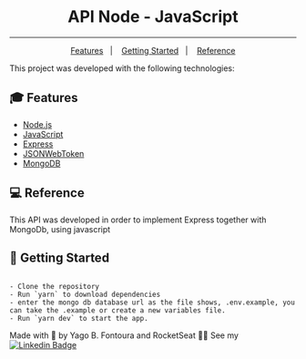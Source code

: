 <h1 align="center">API Node - JavaScript</h1>

-----------------------------
<p align="center">
  <a href="#features">Features</a>&nbsp;&nbsp;&nbsp;|&nbsp;&nbsp;&nbsp;
  <a href="#getting-started">Getting Started</a>&nbsp;&nbsp;&nbsp;|&nbsp;&nbsp;&nbsp;
  <a href="#reference">Reference</a>
</p>


This project was developed with the following technologies:
## 🎓 Features
- [Node.js](https://nodejs.org/en/)
- [JavaScript](https://developer.mozilla.org/pt-BR/docs/Web/JavaScript)
- [Express](https://expressjs.com/pt-br/)
- [JSONWebToken](https://github.com/auth0/node-jsonwebtoken#readme)
- [MongoDB](https://www.mongodb.com/pt-br)

## 💻 Reference

This API was developed in order to implement Express together with MongoDb, using javascript

## 🚀 Getting Started
```

- Clone the repository
- Run `yarn` to download dependencies
- enter the mongo db database url as the file shows, .env.example, you can take the .example or create a new variables file.
- Run `yarn dev` to start the app.

````


Made with 💜 by Yago B. Fontoura and RocketSeat 👋🏼 See my  [![Linkedin Badge](https://img.shields.io/badge/-Yago%20Fontoura-6633cc?style=flat-square&logo=Linkedin&logoColor=white&link=https://www.linkedin.com/in/yago-fontoura/)](https://www.linkedin.com/in/yago-fontoura/)
